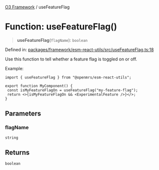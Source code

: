 [O3 Framework](../API.md) / useFeatureFlag

# Function: useFeatureFlag()

> **useFeatureFlag**(`flagName`): `boolean`

Defined in: [packages/framework/esm-react-utils/src/useFeatureFlag.ts:18](https://github.com/openmrs/openmrs-esm-core/blob/85cde3ce59cd3d29230c98040a3f53525e808725/packages/framework/esm-react-utils/src/useFeatureFlag.ts#L18)

Use this function to tell whether a feature flag is toggled on or off.

Example:

```tsx
import { useFeatureFlag } from "@openmrs/esm-react-utils";

export function MyComponent() {
 const isMyFeatureFlagOn = useFeatureFlag("my-feature-flag");
 return <>{isMyFeatureFlagOn && <ExperimentalFeature />}</>;
}
```

## Parameters

### flagName

`string`

## Returns

`boolean`
